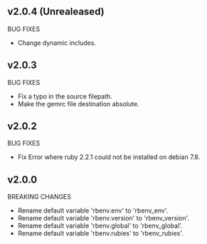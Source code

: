 ## v2.0.4 (Unrealeased)

BUG FIXES

- Change dynamic includes.

## v2.0.3

BUG FIXES

- Fix a typo in the source filepath.
- Make the gemrc file destination absolute.

## v2.0.2

BUG FIXES

- Fix Error where ruby 2.2.1 could not be installed on debian 7.8.

## v2.0.0

BREAKING CHANGES

- Rename default variable 'rbenv.env' to 'rbenv_env'.
- Rename default variable 'rbenv.version' to 'rbenv_version'.
- Rename default variable 'rbenv.global' to 'rbenv_global'.
- Rename default variable 'rbenv.rubies' to 'rbenv_rubies'.
